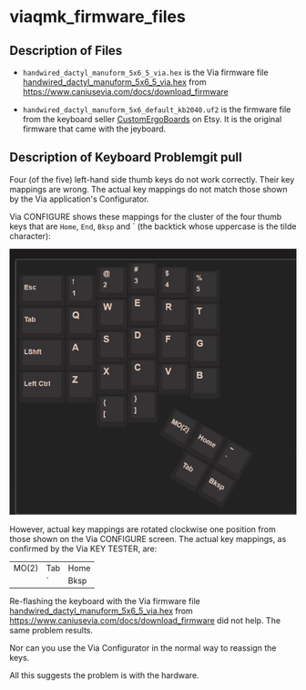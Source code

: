 # viaqmk\_firmware\_files

## Description of Files

* `handwired_dactyl_manuform_5x6_5_via.hex` is the Via firmware file [handwired_dactyl_manuform_5x6_5_via.hex](https://www.caniusevia.com/docs/download_firmware#0) from <https://www.caniusevia.com/docs/download_firmware>

* `handwired_dactyl_manuform_5x6_default_kb2040.uf2` is the firmware file from the keyboard seller  [CustomErgoBoards](https://www.etsy.com/shop/CustomErgoBoards) on Etsy. It is the original firmware that came with the jeyboard.

## Description of Keyboard Problemgit pull

Four (of the five) left-hand side thumb keys do not work correctly. Their key mappings are wrong. The actual key mappings do not match those shown by the Via application's Configurator. 

Via CONFIGURE shows these mappings for the cluster of the four thumb keys that are `Home`, `End`, `Bksp` 
and \` (the backtick whose uppercase is the tilde character):

![Left side configure](/assets/left-side-configure.jpg)

However, actual key mappings are rotated clockwise one position from those shown on the Via CONFIGURE screen. The actual key mappings, as confirmed by the Via KEY TESTER, are:

|           |      |      |
| --------- |------|------|
| MO(2)     | Tab  | Home |
|           | `    | Bksp |

Re-flashing the keyboard with the Via firmware file [handwired_dactyl_manuform_5x6_5_via.hex](https://www.caniusevia.com/docs/download_firmware#0) from <https://www.caniusevia.com/docs/download_firmware> did not help. The same problem results.

Nor can you use the Via Configurator in the normal way to reassign the keys.

All this suggests the problem is with the hardware.